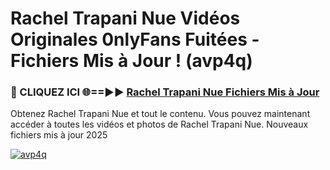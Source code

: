 # Rachel Trapani Nue Vidéos Originales 0nlyFans Fuitées - Fichiers Mis à Jour ! (avp4q)

<h3>🔴 CLIQUEZ ICI 🌐==►► <a href="https://tinyurl.com/2pmr4ezf" rel="nofollow">Rachel Trapani Nue Fichiers Mis à Jour</a></h3>

Obtenez Rachel Trapani Nue et tout le contenu. Vous pouvez maintenant accéder à toutes les vidéos et photos de Rachel Trapani Nue. Nouveaux fichiers mis à jour 2025

[![avp4q](https://i.imgur.com/6SNvagu.gif)](https://tinyurl.com/2pmr4ezf)
